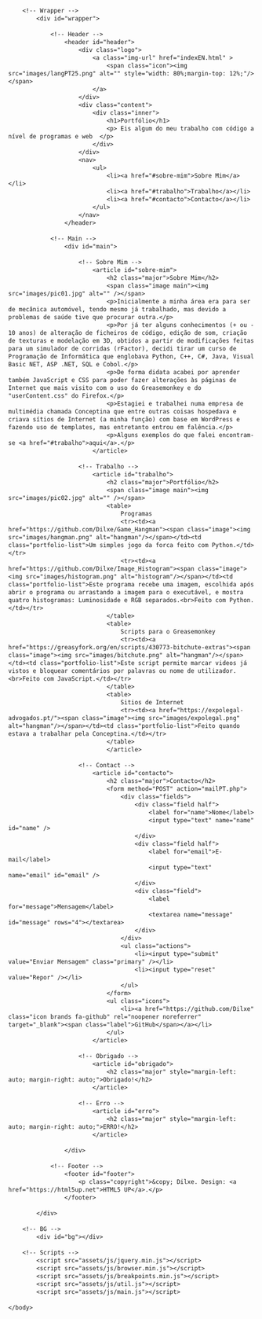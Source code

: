 <!DOCTYPE HTML>
<!--
	Dimension by HTML5 UP
	html5up.net | @ajlkn
	Free for personal and commercial use under the CCA 3.0 license (html5up.net/license)
-->
<html>
	<head>
		<title>O Meu Portfólio</title>
		<meta charset="utf-8" />
		<meta name="viewport" content="width=device-width, initial-scale=1, user-scalable=no" />
		<link rel="stylesheet" href="assets/css/main.css" />
		<noscript><link rel="stylesheet" href="assets/css/noscript.css" /></noscript>
	</head>
	<body class="is-preload">

		<!-- Wrapper -->
			<div id="wrapper">

				<!-- Header -->
					<header id="header">
						<div class="logo">
							<a class="img-url" href="indexEN.html" >
								<span class="icon"><img src="images/langPT25.png" alt="" style="width: 80%;margin-top: 12%;"/></span>
							</a>
						</div>
						<div class="content">
							<div class="inner">
								<h1>Portfólio</h1>
								<p> Eis algum do meu trabalho com código a nível de programas e web  </p>
							</div>
						</div>
						<nav>
							<ul>
								<li><a href="#sobre-mim">Sobre Mim</a></li>
								<li><a href="#trabalho">Trabalho</a></li>
								<li><a href="#contacto">Contacto</a></li>
							</ul>
						</nav>
					</header>

				<!-- Main -->
					<div id="main">

						<!-- Sobre Mim -->
							<article id="sobre-mim">
								<h2 class="major">Sobre Mim</h2>
								<span class="image main"><img src="images/pic01.jpg" alt="" /></span>
								<p>Inicialmente a minha área era para ser de mecânica automóvel, tendo mesmo já trabalhado, mas devido a problemas de saúde tive que procurar outra.</p>
								<p>Por já ter alguns conhecimentos (+ ou - 10 anos) de alteração de ficheiros de código, edição de som, criação de texturas e modelação em 3D, obtidos a partir de modificações feitas para um simulador de corridas (rFactor), decidi tirar um curso de Programação de Informática que englobava Python, C++, C#, Java, Visual Basic NET, ASP .NET, SQL e Cobol.</p>
								<p>De forma didata acabei por aprender também JavaScript e CSS para poder fazer alterações às páginas de Internet que mais visito com o uso do Greasemonkey e do "userContent.css" do Firefox.</p>
								<p>Estagiei e trabalhei numa empresa de multimédia chamada Conceptina que entre outras coisas hospedava e criava sítios de Internet (a minha função) com base em WordPress e fazendo uso de templates, mas entretanto entrou em falência.</p>
								<p>Alguns exemplos do que falei encontram-se <a href="#trabalho">aqui</a>.</p>
							</article>

						<!-- Trabalho -->
							<article id="trabalho">
								<h2 class="major">Portfólio</h2>
								<span class="image main"><img src="images/pic02.jpg" alt="" /></span>
								<table>
									Programas
									<tr><td><a href="https://github.com/Dilxe/Game_Hangman"><span class="image"><img src="images/hangman.png" alt="hangman"/></span></td><td class="portfolio-list">Um simples jogo da forca feito com Python.</td></tr>
									<tr><td><a href="https://github.com/Dilxe/Image_Histogram"><span class="image"><img src="images/histogram.png" alt="histogram"/></span></td><td class="portfolio-list">Este programa recebe uma imagem, escolhida após abrir o programa ou arrastando a imagem para o executável, e mostra quatro histogramas: Luminosidade e RGB separados.<br>Feito com Python.</td></tr>
								</table>
								<table>
									Scripts para o Greasemonkey
									<tr><td><a href="https://greasyfork.org/en/scripts/430773-bitchute-extras"><span class="image"><img src="images/bitchute.png" alt="hangman"/></span></td><td class="portfolio-list">Este script permite marcar videos já vistos e bloquear comentários por palavras ou nome de utilizador.<br>Feito com JavaScript.</td></tr>
								</table>
								<table>
									Sitios de Internet
									<tr><td><a href="https://expolegal-advogados.pt/"><span class="image"><img src="images/expolegal.png" alt="hangman"/></span></td><td class="portfolio-list">Feito quando estava a trabalhar pela Conceptina.</td></tr>
								</table>
								</article>

						<!-- Contact -->
							<article id="contacto">
								<h2 class="major">Contacto</h2>
								<form method="POST" action="mailPT.php">
									<div class="fields">
										<div class="field half">
											<label for="name">Nome</label>
											<input type="text" name="name" id="name" />
										</div>
										<div class="field half">
											<label for="email">E-mail</label>
											<input type="text" name="email" id="email" />
										</div>
										<div class="field">
											<label for="message">Mensagem</label>
											<textarea name="message" id="message" rows="4"></textarea>
										</div>
									</div>
									<ul class="actions">
										<li><input type="submit" value="Enviar Mensagem" class="primary" /></li>
										<li><input type="reset" value="Repor" /></li>
									</ul>
								</form>
								<ul class="icons">
									<li><a href="https://github.com/Dilxe" class="icon brands fa-github" rel="noopener noreferrer" target="_blank"><span class="label">GitHub</span></a></li>
								</ul>
							</article>

						<!-- Obrigado -->
							<article id="obrigado">
								<h2 class="major" style="margin-left: auto; margin-right: auto;">Obrigado!</h2>
							</article>

						<!-- Erro -->
							<article id="erro">
								<h2 class="major" style="margin-left: auto; margin-right: auto;">ERRO!</h2>
							</article>

					</div>

				<!-- Footer -->
					<footer id="footer">
						<p class="copyright">&copy; Dilxe. Design: <a href="https://html5up.net">HTML5 UP</a>.</p>
					</footer>

			</div>

		<!-- BG -->
			<div id="bg"></div>

		<!-- Scripts -->
			<script src="assets/js/jquery.min.js"></script>
			<script src="assets/js/browser.min.js"></script>
			<script src="assets/js/breakpoints.min.js"></script>
			<script src="assets/js/util.js"></script>
			<script src="assets/js/main.js"></script>

	</body>
</html>
